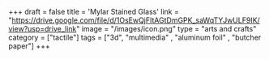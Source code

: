 +++
draft = false
title = 'Mylar Stained Glass'
link = "https://drive.google.com/file/d/1OsEwQjFItAGtDmGPK_saWqTYJwULF9IK/view?usp=drive_link"
image = "/images/icon.png"
type = "arts and crafts"
category = ["tactile"]
tags = ["3d", "multimedia" , "aluminum foil" , "butcher paper"]
+++
